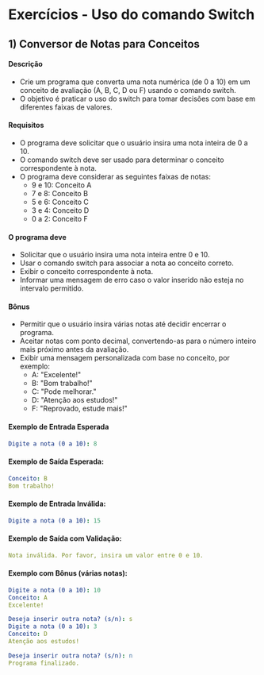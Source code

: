 # Exercícios - Uso do comando Switch

## 1) **Conversor de Notas para Conceitos**

#### Descrição

- Crie um programa que converta uma nota numérica (de 0 a 10) em um conceito de avaliação (A, B, C, D ou F) usando o comando switch. 
- O objetivo é praticar o uso do switch para tomar decisões com base em diferentes faixas de valores.

#### Requisitos

- O programa deve solicitar que o usuário insira uma nota inteira de 0 a 10.
- O comando switch deve ser usado para determinar o conceito correspondente à nota.
- O programa deve considerar as seguintes faixas de notas:
    - 9 e 10: Conceito A
    - 7 e 8: Conceito B
    - 5 e 6: Conceito C
    - 3 e 4: Conceito D
    - 0 a 2: Conceito F

#### O programa deve

- Solicitar que o usuário insira uma nota inteira entre 0 e 10.
- Usar o comando switch para associar a nota ao conceito correto.
- Exibir o conceito correspondente à nota.
- Informar uma mensagem de erro caso o valor inserido não esteja no intervalo permitido.

#### Bônus

- Permitir que o usuário insira várias notas até decidir encerrar o programa.
- Aceitar notas com ponto decimal, convertendo-as para o número inteiro mais próximo antes da avaliação.
- Exibir uma mensagem personalizada com base no conceito, por exemplo:
    - A: "Excelente!"
    - B: "Bom trabalho!"
    - C: "Pode melhorar."
    - D: "Atenção aos estudos!"
    - F: "Reprovado, estude mais!"

#### Exemplo de Entrada Esperada

~~~yaml
Digite a nota (0 a 10): 8
~~~

#### Exemplo de Saída Esperada:

~~~yaml
Conceito: B
Bom trabalho!
~~~

#### Exemplo de Entrada Inválida:

~~~yaml
Digite a nota (0 a 10): 15
~~~

#### Exemplo de Saída com Validação:

~~~yaml
Nota inválida. Por favor, insira um valor entre 0 e 10.
~~~

#### Exemplo com Bônus (várias notas):

~~~yaml
Digite a nota (0 a 10): 10
Conceito: A
Excelente!

Deseja inserir outra nota? (s/n): s
Digite a nota (0 a 10): 3
Conceito: D
Atenção aos estudos!

Deseja inserir outra nota? (s/n): n
Programa finalizado.
~~~